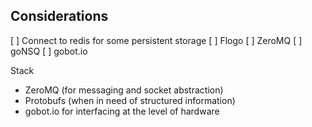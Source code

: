 ## Considerations
[ ]  Connect to redis for some persistent storage
[ ] Flogo
[ ] ZeroMQ
[ ] goNSQ
[ ] gobot.io


Stack
- ZeroMQ (for messaging and socket abstraction)
- Protobufs (when in need of structured information)
- gobot.io for interfacing at the level of hardware